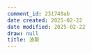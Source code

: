 ```yaml
---
comment_id: 231740ab
date created: 2025-02-22
date modified: 2025-02-22
draw: null
title: 波斯
---
```

